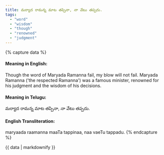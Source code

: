 ```yaml
---
title: మర్యాద రామన్న మాట తప్పినా, నా వేటు తప్పదు.
tags:
  - "word"
  - "wisdom"
  - "though"
  - "renowned"
  - "judgment"
---
```


{% capture data %}
#### Meaning in English:
Though the word of Maryada Ramanna fail, my blow will not fail.
Maryada Ramanna ('the respected Ramanna') was a famous minister, renowned for his judgment and the wisdom of his decisions.

#### Meaning in Telugu:
మర్యాద రామన్న మాట తప్పినా, నా వేటు తప్పదు.

#### English Transliteration:
maryaada raamanna maaTa tappinaa, naa vaeTu tappadu.
{% endcapture %}

<div class="notice">{{ data | markdownify }}</div>

